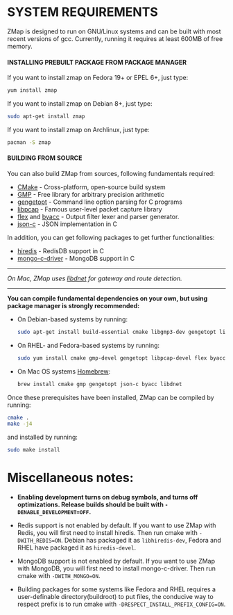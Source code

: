 # SYSTEM REQUIREMENTS

ZMap is designed to run on GNU/Linux systems and can be built with most recent versions of gcc. Currently, running it requires at least 600MB of free memory.

#### INSTALLING PREBUILT PACKAGE FROM PACKAGE MANAGER

If you want to install zmap on Fedora 19+ or EPEL 6+, just type:
  ```sh
  yum install zmap
  ```

If you want to install zmap on Debian 8+, just type:
  ```sh
  sudo apt-get install zmap
  ```

If you want to install zmap on Archlinux, just type:
  ```sh
  pacman -S zmap
  ```

#### BUILDING FROM SOURCE

You can also build ZMap from sources, following fundamentals required:

  - [CMake](http://www.cmake.org/) - Cross-platform, open-source build system
  - [GMP](http://gmplib.org/) - Free library for arbitrary precision arithmetic
  - [gengetopt](http://www.gnu.org/software/gengetopt/gengetopt.html) - Command line option parsing for C programs
  - [libpcap](http://www.tcpdump.org/) - Famous user-level packet capture library
  - [flex](http://flex.sourceforge.net/) and [byacc](http://invisible-island.net/byacc/) - Output filter lexer and parser generator.
  - [json-c](https://github.com/json-c/json-c/) - JSON implementation in C

In addition, you can get following packages to get further functionalities:
  - [hiredis](https://github.com/redis/hiredis) - RedisDB support in C
  - [mongo-c-driver](https://github.com/mongodb/mongo-c-driver/) - MongoDB support in C

---
*On Mac, ZMap uses [libdnet](https://github.com/dugsong/libdnet) for gateway and route detection.*

---
**You can compile fundamental dependencies on your own, but using package manager is strongly recommended:**

* On Debian-based systems by running:
   ```sh
   sudo apt-get install build-essential cmake libgmp3-dev gengetopt libpcap-dev flex byacc libjson-c-dev pkg-config
   ```

* On RHEL- and Fedora-based systems by running:
   ```sh
   sudo yum install cmake gmp-devel gengetopt libpcap-devel flex byacc json-c-devel
   ```

* On Mac OS systems [Homebrew](http://brew.sh/):
  ```sh
  brew install cmake gmp gengetopt json-c byacc libdnet
  ```

Once these prerequisites have been installed, ZMap can be compiled
by running:
  ```sh
  cmake .
  make -j4
  ```

and installed by running:
  ```sh
  sudo make install
  ```

# Miscellaneous notes:
- **Enabling development turns on debug symbols, and turns off optimizations.
Release builds should be built with `-DENABLE_DEVELOPMENT=OFF`.**

- Redis support is not enabled by default. If you want to use ZMap with Redis, you will first need to install hiredis. Then run cmake with `-DWITH_REDIS=ON`. Debian has packaged it as `libhiredis-dev`, Fedora and RHEL have packaged it as `hiredis-devel`.

- MongoDB support is not enabled by default. If you want to use ZMap with MongoDB, you will first need to install mongo-c-driver. Then run cmake with `-DWITH_MONGO=ON`.

- Building packages for some systems like Fedora and RHEL requires a user-definable directory(buildroot) to put files, the conducive way to respect prefix is to run cmake with `-DRESPECT_INSTALL_PREFIX_CONFIG=ON`.
